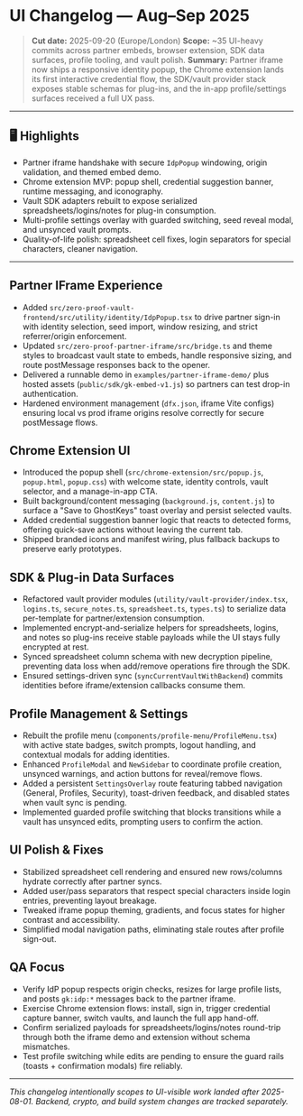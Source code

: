 # UI Changelog — Aug–Sep 2025

> **Cut date:** 2025-09-20 (Europe/London)
> **Scope:** ~35 UI-heavy commits across partner embeds, browser extension, SDK data surfaces, profile tooling, and vault polish.
> **Summary:** Partner iframe now ships a responsive identity popup, the Chrome extension lands its first interactive credential flow, the SDK/vault provider stack exposes stable schemas for plug-ins, and the in-app profile/settings surfaces received a full UX pass.

---

## 🖥️ Highlights
- Partner iframe handshake with secure `IdpPopup` windowing, origin validation, and themed embed demo.
- Chrome extension MVP: popup shell, credential suggestion banner, runtime messaging, and iconography.
- Vault SDK adapters rebuilt to expose serialized spreadsheets/logins/notes for plug-in consumption.
- Multi-profile settings overlay with guarded switching, seed reveal modal, and unsynced vault prompts.
- Quality-of-life polish: spreadsheet cell fixes, login separators for special characters, cleaner navigation.

---

## Partner IFrame Experience
- Added `src/zero-proof-vault-frontend/src/utility/identity/IdpPopup.tsx` to drive partner sign-in with identity selection, seed import, window resizing, and strict referrer/origin enforcement.
- Updated `src/zero-proof-partner-iframe/src/bridge.ts` and theme styles to broadcast vault state to embeds, handle responsive sizing, and route postMessage responses back to the opener.
- Delivered a runnable demo in `examples/partner-iframe-demo/` plus hosted assets (`public/sdk/gk-embed-v1.js`) so partners can test drop-in authentication.
- Hardened environment management (`dfx.json`, iframe Vite configs) ensuring local vs prod iframe origins resolve correctly for secure postMessage flows.

## Chrome Extension UI
- Introduced the popup shell (`src/chrome-extension/src/popup.js`, `popup.html`, `popup.css`) with welcome state, identity controls, vault selector, and a manage-in-app CTA.
- Built background/content messaging (`background.js`, `content.js`) to surface a "Save to GhostKeys" toast overlay and persist selected vaults.
- Added credential suggestion banner logic that reacts to detected forms, offering quick-save actions without leaving the current tab.
- Shipped branded icons and manifest wiring, plus fallback backups to preserve early prototypes.

## SDK & Plug-in Data Surfaces
- Refactored vault provider modules (`utility/vault-provider/index.tsx`, `logins.ts`, `secure_notes.ts`, `spreadsheet.ts`, `types.ts`) to serialize data per-template for partner/extension consumption.
- Implemented encrypt-and-serialize helpers for spreadsheets, logins, and notes so plug-ins receive stable payloads while the UI stays fully encrypted at rest.
- Synced spreadsheet column schema with new decryption pipeline, preventing data loss when add/remove operations fire through the SDK.
- Ensured settings-driven sync (`syncCurrentVaultWithBackend`) commits identities before iframe/extension callbacks consume them.

## Profile Management & Settings
- Rebuilt the profile menu (`components/profile-menu/ProfileMenu.tsx`) with active state badges, switch prompts, logout handling, and contextual modals for adding identities.
- Enhanced `ProfileModal` and `NewSidebar` to coordinate profile creation, unsynced warnings, and action buttons for reveal/remove flows.
- Added a persistent `SettingsOverlay` route featuring tabbed navigation (General, Profiles, Security), toast-driven feedback, and disabled states when vault sync is pending.
- Implemented guarded profile switching that blocks transitions while a vault has unsynced edits, prompting users to confirm the action.

## UI Polish & Fixes
- Stabilized spreadsheet cell rendering and ensured new rows/columns hydrate correctly after partner syncs.
- Added user/pass separators that respect special characters inside login entries, preventing layout breakage.
- Tweaked iframe popup theming, gradients, and focus states for higher contrast and accessibility.
- Simplified modal navigation paths, eliminating stale routes after profile sign-out.

## QA Focus
- Verify IdP popup respects origin checks, resizes for large profile lists, and posts `gk:idp:*` messages back to the partner iframe.
- Exercise Chrome extension flows: install, sign in, trigger credential capture banner, switch vaults, and launch the full app hand-off.
- Confirm serialized payloads for spreadsheets/logins/notes round-trip through both the iframe demo and extension without schema mismatches.
- Test profile switching while edits are pending to ensure the guard rails (toasts + confirmation modals) fire reliably.

---

_This changelog intentionally scopes to UI-visible work landed after 2025-08-01. Backend, crypto, and build system changes are tracked separately._
